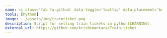 ```yaml
---
name: <i class='fab fa-github' data-toggle='tooltip' data-placement='bottom' data-delay='250'></i> |&nbsp;Train Ticket
tools: [Python]
image: ../assets/img/trainticket.png
description: Script for selling train tickets in python[LEARNING].
external_url: https://github.com/krisbimantara/Train-ticket
---
```

